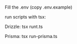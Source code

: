Fill the .env (copy .env.example)

run scripts with tsx: 

Drizzle: tsx runt.ts

Prisma: tsx run-prisma.ts
